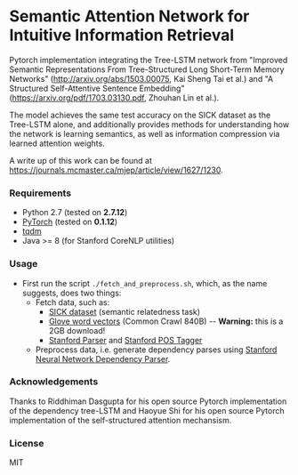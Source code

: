 

# Semantic Attention Network for Intuitive Information Retrieval 
Pytorch implementation integrating the Tree-LSTM network from "Improved Semantic Representations From Tree-Structured Long Short-Term Memory Networks" (http://arxiv.org/abs/1503.00075, Kai Sheng Tai et al.) and "A Structured Self-Attentive
Sentence Embedding" (https://arxiv.org/pdf/1703.03130.pdf, Zhouhan Lin et al.).

The model achieves the same test accuracy on the SICK dataset as the Tree-LSTM alone, and additionally provides methods for understanding how the network is learning semantics, as well as information compression via learned attention weights.

A write up of this work can be found at https://journals.mcmaster.ca/mjep/article/view/1627/1230.

### Requirements
- Python 2.7 (tested on **2.7.12**)
- [PyTorch](http://pytorch.org/) (tested on **0.1.12**)
- [tqdm](https://github.com/tqdm/tqdm)
- Java >= 8 (for Stanford CoreNLP utilities)

### Usage
 - First run the script `./fetch_and_preprocess.sh`, which, as the name suggests, does two things:
     - Fetch data, such as:
         - [SICK dataset](http://alt.qcri.org/semeval2014/task1/index.php?id=data-and-tools) (semantic relatedness task)
         - [Glove word vectors](http://nlp.stanford.edu/projects/glove/) (Common Crawl 840B) -- **Warning:** this is a 2GB download!
         - [Stanford Parser](http://nlp.stanford.edu/software/lex-parser.shtml) and [Stanford POS Tagger](http://nlp.stanford.edu/software/tagger.shtml)
     - Preprocess data, i.e. generate dependency parses using [Stanford Neural Network Dependency Parser](http://nlp.stanford.edu/software/nndep.shtml).


### Acknowledgements
Thanks to Riddhiman Dasgupta for his open source Pytorch implementation of the dependency tree-LSTM and Haoyue Shi for his open source Pytorch implementation of the self-structured attention mechansism.

### License
MIT
